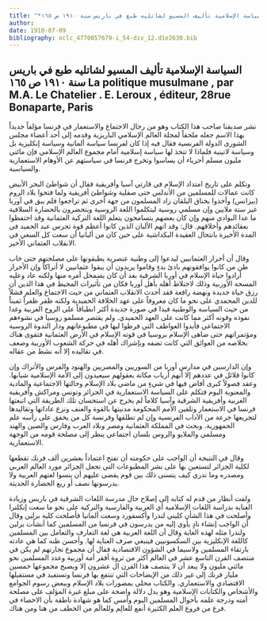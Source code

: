 ```yaml
---
title: "*مخطوطات ومطبوعات : السياسة الإسلامية تأليف المسيو لشاتليه طبع في باريس سنة ١٩١٠ ص ١٦٥ La politique musulmane , par M.A. Le Chatelier . E. Leroux , éditeur, 28rue Bonaparte, Paris*. المقتبس 5(7)"
author: 
date: 1910-07-09
bibliography: oclc_4770057679-i_54-div_12.d1e2630.bib
---
```




##  السياسة الإسلامية   تأليف  المسيو لشاتليه  طبع في  باريس  سنة  ١٩١٠  ص  ١٦٥  La politique musulmane  , par  M.A.  Le Chatelier  .  E.  Leroux  , éditeur, 28rue Bonaparte,  Paris 


 نشر صديقنا صاحب هذا الكتاب وهو من رجال الاجتماع والاستعمار في فرنسا مؤلفاً جديداً بهذا الاسم جعله ملحقاً لمجلة  العالم الإسلامي  الباريزية وقدمه إلى  أحد  أعضاء مجلس الشورى الدولة الفرنسية فقال فيه إذا كان لفرنسا سياسة ألمانية وسياسة إنكليزية بل وسياسة لاتينية فلماذا لا تتخذ لها سياسة إسلامية أمام مجموع العالم الإسلامي فإن مائتي مليون مسلم أحرياء أن يساسوا وتخرج فرنسا في سياستهم عن الأوهام الاستعمارية والسياسية. 

 وتكلم على تاريخ امتداد الإسلام في قارتي آسيا وأفريقية فقال أن شواطئ البحر الأبيض كانت عمالات للمسلمين من الأندلس حتى صقلية وشواطئ أفريقية ولما فتحوا بلاد الروم (بيزانس) وأخذوا بخناق البلقان زاد المسلمون من جهة أخرى ثم تراجعوا فلم يبق في أوربا غير  ستة  ملايين وإن مسلمي روسية ليتكلموا اللغة الروسية ويتحضرون بالحضارة السلافية ما عدا البوادي منهم وإن كان بعضهم يتسامحون يتعلم اللغة التركية العثمانية وقد احتفظوا بعقائدهم وأخلاقهم. قال: وقد اتهم الألبان الذين كانوا أعظم قوة تحرس عبد الحميد في المدة الأخيرة بانتحال العقيدة البكداشية على حين كان من ألبانيا أن سعت كل السعي في الانقلاب العثماني الأخير. 

 وقال أن أحرار العثمانيين ليدعوا إلى وطنية عنصرية يطبقونها على مصلحتهم حتى خاب ظن من كانوا يوافقونهم بادئ بدءٍ وقاموا يريدون أن يبقوا عثمانيين لا أتراكاً وإن الأحرار أرادوا حياة الإسلام في أوربا الشرقية بعد أن كان يضمحل أمره منها ولكنه عاد وعليه المسحة الأوربية وذلك لاختلاط أهله بأهل أوربا فكان من تأثيرات المحيط في هذا الدين أن رزق حياة جديدة ونهضة رافعة فقد أحدث الانقلاب العثماني من حيث الاجتماع والعلم فشلاً للدين المحمدي على نحو ما كان معروفاً على عهد الخلافة   الحميدية ولكنه ظفر ظفراً ثميناً من حيث السياسة والوطنية فبدا في صورة جديدة أكثر انطباقاً على الروح الغربية وغدا نفوذه وقوته أكثر مما كانت على العهد الحميدي. ولم يقتصر مسلمو روسيا في نشوءهم   الاجتماعي فأبدوا العواطف التي فرطوا ليها في مطبوعاتهم ودار الندوة الروسية ومؤتمراتهم حتى ضاهى الإسلام بروسيا في قوته الإسلام في الأرض العثمانية فتقوى هناك بخلاصه من العوائق التي كانت تضفه وبإشراك أهله في حركة الشعوب الأوربية وضعف في تقاليده إلا أنه نشط من عقاله. 

 وإن الدارسين في مدارس أوربا من السوريين والمصريين والهنود والفرس والأتراك وإن كانوا قلائل في عددهم إلا أنهم أرباب مكانة بعقولهم سيعيدون إلى الأمة الإسلامية شبابها. وعقد فصولاً كبرى أفاض فيها في شيءٍ من ماضي بلاد الإسلام وحالتها الاجتماعية والمادية والمعنوية اليوم فتكلم على السياسة الاستعمارية في الجزائر وتونس ومراكش وأفريقية الغربية وأفريقية الشرقية وآسيا كلاماً لم يخرج عن استحسان تلك الطريقة التي اتبعتها فرنسا في الاستعمار وتلقين الأمم المحكومة مدنيتها بالقوة والعنف ونزع عاداتها وتقاليدها لتجريعها جرعة من الآداب الفرنسية وإن لم تطلقها وفرنسة كل من يخفق على رأسه علم الجمهورية. وبحث في المملكة العثمانية ومصر وبلاد العرب وفارس والصين والهند ومسلمي والملايو والروس بلسان اجتماعي ينظر إلى مصلحة قومه من الوجهة الاستعمارية. 

 وقال في النتيجة أن الواجب على حكومته أن تفتح اعتماداً بعشرين  ألف  فرنك تقطعها لكلية الجزائر لتستعين بها على نشر المطبوعات التي تجعل الجزائر مورد العالم العربي ومصدره وما ندري كيف يتسنى ذلك بين قوم يقضى عليهم أن ينسوا لغتهم العربية ولا يدرسونها نصف أو ربع الحضارة الحديثة. 

 ولفت أنظار من قدم له كتابه إلى إصلاح حال مدرسة اللغات الشرقية في باريس وزيادة العناية بدراسة اللغات الإسلامية أي العربية والفارسية والتركية على نحو ما سعت إنكلترا وأصلحت في هذا الشأن كليتي لندرا وأكسفورد وسعت ألمانيا فأصلحت كلية برلين وقال أن الواجب إنشاء نادٍ يأوي إليه من يدرسون في فرنسا من المسلمين كما أنشأت برلين ولندرا مثله لهذه الغاية وقال أن اللغة العربية هي لغة التعارف والتعامل بين المسلمين كاللغة الإنكليزية بين السكسونيين فينبغي صرف العناية لها. وأحسن ظنه كما هي عادته بارتقاء المسلمين ولاسيما في الشؤون الاقتصادية   فقال أن مجموع تجارتهم لم يكن في منتصف   القرن التاسع  عشر  في العالم أكثر من ثروة أفقر أمة أوربية وعدد المسلمين نحو مائتي مليون ولا يبعد أن لا ينتصف هذا القرن ال  عشرون  إلا ويصبح مجموعها  خمسين  مليار فرنك إلى غير ذلك من الإيضاحات التي تنتفع بها فرنسا وتستفيد في مستقبلها الاقتصادي والاستعماري. والكتاب محلى بمصورات بلاد الإسلام وببعض رسوم الجوامع والأشخاص والكتابات الإسلامية وهو يدل دلالة واضحة على مبلغ غيرة المؤلف على مصلحة أمته ودرجة علمه بأحوال المسلمين اليوم وأمس كما هو شهادة ناطقة بأن الاخصاء في فرع من فروع العلم الكثيرة أنفع للعالِم وللعالَم من الخطف من هنا ومن هناك. 
